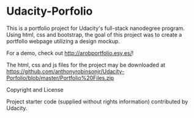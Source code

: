 # Udacity-Porfolio

This is a portfolio project for Udacity's full-stack nanodegree program. Using html, css and bootstrap, the goal of this project was to create a portfolio webpage utilizing a design mockup.

For a demo, check out http://arobportfolio.esy.es/!

The html, css and js files for the project may be downloaded at https://github.com/anthonyrobinsonjr/Udacity-Porfolio/blob/master/Portfolio%20Files.zip

Copyright and License

Project starter code (supplied without rights information) contributed by Udacity.
